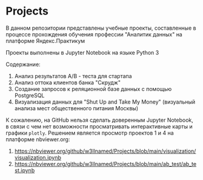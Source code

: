 # Projects

В данном репозитории представлены учебные проекты, составленные в процессе прохождения обучения профессии "Аналитик данных" на платформе Яндекс.Практикум

Проекты выполнены в Jupyter Notebook на языке Python 3

Содержание:
1. Анализ результатов A/B - теста для стартапа
2. Анализ оттока клиентов банка "Скрудж"
3. Создание запросов к реляционной базе данных с помощью PostgreSQL
4. Визуализация данных для "Shut Up and Take My Money" (визуальный анализа мест общественного питания Москвы)


К сожалению, на GitHub нельзя сделать доверенным Jupyter Notebook, в связи с чем нет возможности просматривать интерактивные карты и графики `plotly`. Решением является просмотр проектов 1 и 4 на платформе nbviewer.org:

1. https://nbviewer.org/github/w3llnamed/Projects/blob/main/visualization/visualization.ipynb
2. https://nbviewer.org/github/w3llnamed/Projects/blob/main/ab_test/ab_test.ipynb
